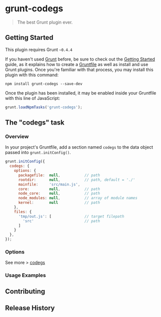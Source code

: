# grunt-codegs

> The best Grunt plugin ever.

## Getting Started
This plugin requires Grunt `~0.4.4`

If you haven't used [Grunt](http://gruntjs.com/) before, be sure to check out the [Getting Started](http://gruntjs.com/getting-started) guide,
as it explains how to create a [Gruntfile](http://gruntjs.com/sample-gruntfile) as well as install and use Grunt plugins.
Once you're familiar with that process, you may install this plugin with this command:

```shell
npm install grunt-codegs --save-dev
```

Once the plugin has been installed, it may be enabled inside your Gruntfile with this line of JavaScript:

```js
grunt.loadNpmTasks('grunt-codegs');
```

## The "codegs" task

### Overview
In your project's Gruntfile, add a section named `codegs` to the data object passed into `grunt.initConfig()`.

```js
grunt.initConfig({
  codegs: {
    options: {
      packagefile:  null,           // path
      rootdir:      null,           // path, default = './'
      mainfile:     'src/main.js',
      core:         null,           // path
      node_core:    null,           // path
      node_modules: null,           // array of module names
      kernel:       null            // path
    },
    files: {
      'tmp/out.js': [               // target filepath
        'src'                       // path
      ]
    }
  },
});
```

### Options

See more > [codegs](https://github.com/tyskdm/codegs)

### Usage Examples


## Contributing


## Release History
